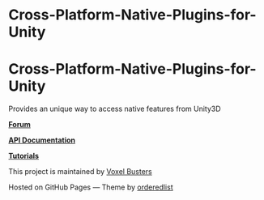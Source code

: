 # Cross-Platform-Native-Plugins-for-Unity

[](#cross-platform-native-plugins-for-unity)Cross-Platform-Native-Plugins-for-Unity
===================================================================================

Provides an unique way to access native features from Unity3D

  
  
  
  
[**Forum**](http://www.voxelbusters.com/products/native-plugins/forum/index.php)  
  
[**API Documentation**](./Documentation/DoxygenOutput/html/index.html)  
  
[**Tutorials**](https://tutorials.cpnp.voxelbusters.com)  
  

This project is maintained by [Voxel Busters](http://www.voxelbusters.com)

Hosted on GitHub Pages — Theme by [orderedlist](https://github.com/orderedlist)
